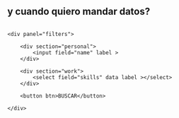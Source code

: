 ## y cuando quiero mandar datos?

```

<div panel="filters">

    <div section="personal">
        <input field="name" label >
    </div>

    <div section="work">
        <select field="skills" data label ></select>
    </div>

    <button btn>BUSCAR</button>

</div>

```